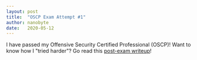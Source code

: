 ```yaml
---
layout: post
title:  "OSCP Exam Attempt #1"
author: nanobyte
date:   2020-05-12
---
```


I have passed my Offensive Security Certified Professional (OSCP)! Want to know how I "tried harder"? Go read this <a href="https://nanobytesecurity.com/2020/05/12/post-oscp-exam-writeup.html">post-exam writeup</a>!
